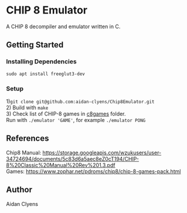 # CHIP 8 Emulator
A CHIP 8 decompiler and emulator written in C.

## Getting Started
### Installing Dependencies
```
sudo apt install freeglut3-dev
```

### Setup
1)`git clone git@github.com:aidan-clyens/Chip8Emulator.git`</br>
2) Build with `make`</br>
3) Check list of CHIP-8 games in [c8games](/c8games) folder.</br>
Run with `./emulator 'GAME'`, for example `./emulator PONG`</br>

## References
Chip8 Manual:
https://storage.googleapis.com/wzukusers/user-34724694/documents/5c83d6a5aec8eZ0cT194/CHIP-8%20Classic%20Manual%20Rev%201.3.pdf
</br>Games:
https://www.zophar.net/pdroms/chip8/chip-8-games-pack.html

## Author
Aidan Clyens
